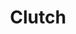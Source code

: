 ---
codehost: https://github.com/https://github.com/lyft/clutch
logohandle: clutchsh
sort: clutch
title: Clutch
twitter: https://x.com/clutchdotsh
website: https://clutch.sh/
---